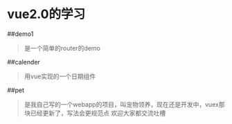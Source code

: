 # vue2.0的学习

##demo1 
>是一个简单的router的demo

##calender 
>用vue实现的一个日期组件

##pet 
>是我自己写的一个webapp的项目，叫宠物领养，现在还是开发中，vuex那块已经更新了，写法会更规范点
>欢迎大家都交流吐槽
